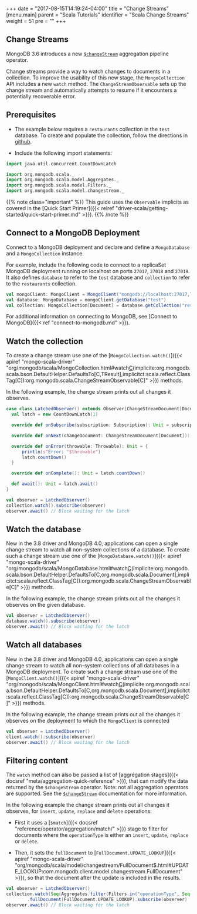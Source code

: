 +++
date = "2017-08-15T14:19:24-04:00"
title = "Change Streams"
[menu.main]
  parent = "Scala Tutorials"
  identifier = "Scala Change Streams"
  weight = 51
  pre = "<i class='fa'></i>"
+++

## Change Streams

MongoDB 3.6 introduces a new [`$changeStream`](http://dochub.mongodb.org/core/changestreams) aggregation pipeline
operator.

Change streams provide a way to watch changes to documents in a collection. To improve the usability of this new stage, the 
`MongoCollection` API includes a new `watch` method. The `ChangeStreamObservable` sets up the change stream and automatically attempts 
to resume if it encounters a potentially recoverable error.

## Prerequisites

- The example below requires a ``restaurants`` collection in the ``test`` database. To create and populate the collection, follow the directions in [github](https://github.com/mongodb/docs-assets/tree/drivers).

- Include the following import statements:

```scala
import java.util.concurrent.CountDownLatch

import org.mongodb.scala._
import org.mongodb.scala.model.Aggregates._
import org.mongodb.scala.model.Filters._
import org.mongodb.scala.model.changestream._
```

{{% note class="important" %}}
This guide uses the `Observable` implicits as covered in the [Quick Start Primer]({{< relref "driver-scala/getting-started/quick-start-primer.md" >}}).
{{% /note %}}

## Connect to a MongoDB Deployment

Connect to a MongoDB deployment and declare and define a `MongoDatabase` and a `MongoCollection` instance.

For example, include the following code to connect to a replicaSet MongoDB deployment running on localhost on ports `27017`, `27018` and `27019`. 
It also defines `database` to refer to the `test` database and `collection` to refer to the `restaurants` collection.

```scala
val mongoClient: MongoClient = MongoClient("mongodb://localhost:27017,localhost:27018,localhost:27019")
val database: MongoDatabase = mongoClient.getDatabase("test")
val collection: MongoCollection[Document] = database.getCollection("restaurants")
```

For additional information on connecting to MongoDB, see [Connect to MongoDB]({{< ref "connect-to-mongodb.md" >}}).

## Watch the collection

To create a change stream use one of the [`MongoCollection.watch()`]({{< apiref "mongo-scala-driver" "org/mongodb/scala/MongoCollection.html#watch[C](clientSession:org.mongodb.scala.ClientSession,pipeline:Seq[org.mongodb.scala.bson.conversions.Bson])(implicite:org.mongodb.scala.bson.DefaultHelper.DefaultsTo[C,TResult],implicitct:scala.reflect.ClassTag[C]):org.mongodb.scala.ChangeStreamObservable[C]" >}}) methods.



In the following example, the change stream prints out all changes it observes.

```scala
case class LatchedObserver() extends Observer[ChangeStreamDocument[Document]] {
  val latch = new CountDownLatch(1)

  override def onSubscribe(subscription: Subscription): Unit = subscription.request(Long.MaxValue) // Request data

  override def onNext(changeDocument: ChangeStreamDocument[Document]): Unit = println(changeDocument)

  override def onError(throwable: Throwable): Unit = {
      println(s"Error: '$throwable")
      latch.countDown()
  }

  override def onComplete(): Unit = latch.countDown()

  def await(): Unit = latch.await()
}

val observer = LatchedObserver()
collection.watch().subscribe(observer)
observer.await() // Block waiting for the latch
```

## Watch the database

New in the 3.8 driver and MongoDB 4.0, applications can open a single change stream to watch all non-system collections of a database. To
create such a change stream use one of the [`MongoDatabase.watch()`]({{< apiref "mongo-scala-driver" "org/mongodb/scala/MongoDatabase.html#watch[C]()(implicite:org.mongodb.scala.bson.DefaultHelper.DefaultsTo[C,org.mongodb.scala.Document],implicitct:scala.reflect.ClassTag[C]):org.mongodb.scala.ChangeStreamObservable[C]" >}}) methods.

In the following example, the change stream prints out all the changes it observes on the given database.

```scala
val observer = LatchedObserver()
database.watch().subscribe(observer)
observer.await() // Block waiting for the latch
```

## Watch all databases

New in the 3.8 driver and MongoDB 4.0, applications can open a single change stream to watch all non-system collections of all databases 
in a MongoDB deployment. To create such a change stream use one of the 
[`MongoClient.watch()`]({{< apiref "mongo-scala-driver" "org/mongodb/scala/MongoClient.html#watch[C]()(implicite:org.mongodb.scala.bson.DefaultHelper.DefaultsTo[C,org.mongodb.scala.Document],implicitct:scala.reflect.ClassTag[C]):org.mongodb.scala.ChangeStreamObservable[C]" >}}) methods.

In the following example, the change stream prints out all the changes it observes on the deployment to which the `MongoClient` is
connected

```scala
val observer = LatchedObserver()
client.watch().subscribe(observer)
observer.await() // Block waiting for the latch
```

## Filtering content

The `watch` method can also be passed a list of [aggregation stages]({{< docsref "meta/aggregation-quick-reference" >}}), that can modify 
the data returned by the `$changeStream` operator. Note: not all aggregation operators are supported. See the 
[`$changeStream`](http://dochub.mongodb.org/core/changestreams) documentation for more information.

In the following example the change stream prints out all changes it observes, for `insert`, `update`, `replace` and `delete` operations:

- First it uses a [`$match`]({{< docsref "reference/operator/aggregation/match/" >}}) stage to filter for documents where the `operationType` 
is either an `insert`, `update`, `replace` or `delete`.

- Then, it sets the `fullDocument` to [`FullDocument.UPDATE_LOOKUP`]({{< apiref "mongo-scala-driver" "org/mongodb/scala/model/changestream/FullDocument$.html#UPDATE_LOOKUP:com.mongodb.client.model.changestream.FullDocument" >}}),
so that the document after the update is included in the results.

```scala
val observer = LatchedObserver()
collection.watch(Seq(Aggregates.filter(Filters.in("operationType", Seq("insert", "update", "replace", "delete")))))
        .fullDocument(FullDocument.UPDATE_LOOKUP).subscribe(observer)
observer.await() // Block waiting for the latch
```
